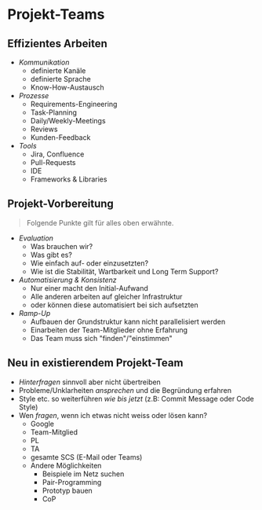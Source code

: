 Projekt-Teams
=============


Effizientes Arbeiten
--------------------

* *Kommunikation*
  * definierte Kanäle
  * definierte Sprache
  * Know-How-Austausch
* *Prozesse*
  * Requirements-Engineering
  * Task-Planning
  * Daily/Weekly-Meetings
  * Reviews
  * Kunden-Feedback
* *Tools*
  * Jira, Confluence
  * Pull-Requests
  * IDE
  * Frameworks & Libraries


Projekt-Vorbereitung
--------------------

> Folgende Punkte gilt für alles oben erwähnte.

* *Evaluation*
  * Was brauchen wir?
  * Was gibt es?
  * Wie einfach auf- oder einzusetzten?
  * Wie ist die Stabilität, Wartbarkeit und Long Term Support?
* *Automatisierung & Konsistenz*
  * Nur einer macht den Initial-Aufwand
  * Alle anderen arbeiten auf gleicher Infrastruktur
  * oder können diese automatisiert bei sich aufsetzten
* *Ramp-Up*
  * Aufbauen der Grundstruktur kann nicht parallelisiert werden
  * Einarbeiten der Team-Mitglieder ohne Erfahrung
  * Das Team muss sich "finden"/"einstimmen"


Neu in existierendem Projekt-Team
---------------------------------

* *Hinterfragen* sinnvoll aber nicht übertreiben
* Probleme/Unklarheiten *ansprechen* und die Begründung erfahren
* Style etc. so weiterführen *wie bis jetzt* (z.B: Commit Message oder Code Style)
* Wen *fragen*, wenn ich etwas nicht weiss oder lösen kann?
  * Google
  * Team-Mitglied
  * PL
  * TA
  * gesamte SCS (E-Mail oder Teams)
  * Andere Möglichkeiten
    * Beispiele im Netz suchen
    * Pair-Programming
    * Prototyp bauen
    * CoP

